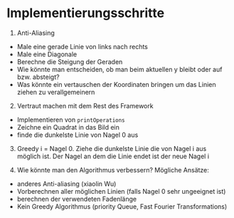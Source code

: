 # Implementierungsschritte

1) Anti-Aliasing
- Male eine gerade Linie von links nach rechts
- Male eine Diagonale
- Berechne die Steigung der Geraden
- Wie könnte man entscheiden, ob man beim aktuellen y bleibt oder auf bzw. absteigt?
- Was könnte ein vertauschen der Koordinaten bringen um das Linien ziehen zu verallgemeinern

2) Vertraut machen mit dem Rest des Framework
 - Implementieren von ```printOperations```
 - Zeichne ein Quadrat in das Bild ein
 - finde die dunkelste Linie von Nagel 0 aus

3) Greedy
i = Nagel 0. 
Ziehe die dunkelste Linie die von Nagel i aus möglich ist. 
Der Nagel an dem die Linie endet ist der neue Nagel i

4) Wie könnte man den Algorithmus verbessern?
Mögliche Ansätze:
- anderes Anti-aliasing (xiaolin Wu)
- Vorberechnen aller möglichen Linien (falls Nagel 0 sehr ungeeignet ist)
- berechnen der verwendeten Fadenlänge
- Kein Greedy Algorithmus (priority Queue, Fast Fourier Transformations)